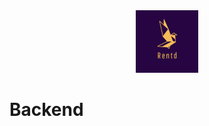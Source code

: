 <div align="center"> 
    <img src="../client/src/assets/logo.png" alt="" width="100" height="100" />
</div>

# Backend